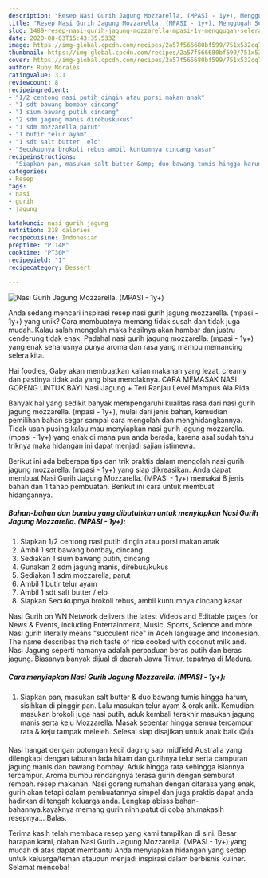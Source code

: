 ```yaml
---
description: "Resep Nasi Gurih Jagung Mozzarella. (MPASI - 1y+), Menggugah Selera"
title: "Resep Nasi Gurih Jagung Mozzarella. (MPASI - 1y+), Menggugah Selera"
slug: 1489-resep-nasi-gurih-jagung-mozzarella-mpasi-1y-menggugah-selera
date: 2020-08-03T15:43:35.533Z
image: https://img-global.cpcdn.com/recipes/2a57f566680bf599/751x532cq70/nasi-gurih-jagung-mozzarella-mpasi-1y-foto-resep-utama.jpg
thumbnail: https://img-global.cpcdn.com/recipes/2a57f566680bf599/751x532cq70/nasi-gurih-jagung-mozzarella-mpasi-1y-foto-resep-utama.jpg
cover: https://img-global.cpcdn.com/recipes/2a57f566680bf599/751x532cq70/nasi-gurih-jagung-mozzarella-mpasi-1y-foto-resep-utama.jpg
author: Ruby Morales
ratingvalue: 3.1
reviewcount: 8
recipeingredient:
- "1/2 centong nasi putih dingin atau porsi makan anak"
- "1 sdt bawang bombay cincang"
- "1 sium bawang putih cincang"
- "2 sdm jagung manis direbuskukus"
- "1 sdm mozzarella parut"
- "1 butir telur ayam"
- "1 sdt salt butter  elo"
- "Secukupnya brokoli rebus ambil kuntumnya cincang kasar"
recipeinstructions:
- "Siapkan pan, masukan salt butter &amp; duo bawang tumis hingga harum, sisihkan di pinggir pan. Lalu masukan telur ayam &amp; orak arik. Kemudian masukan brokoli juga nasi putih, aduk kembali terakhir masukan jagung manis serta keju Mozzarella. Masak sebentar hingga semua tercampur rata &amp; keju tampak meleleh. Selesai siap disajikan untuk anak baik 😋👍"
categories:
- Resep
tags:
- nasi
- gurih
- jagung

katakunci: nasi gurih jagung 
nutrition: 218 calories
recipecuisine: Indonesian
preptime: "PT14M"
cooktime: "PT30M"
recipeyield: "1"
recipecategory: Dessert

---
```



![Nasi Gurih Jagung Mozzarella. (MPASI - 1y+)](https://img-global.cpcdn.com/recipes/2a57f566680bf599/751x532cq70/nasi-gurih-jagung-mozzarella-mpasi-1y-foto-resep-utama.jpg)

Anda sedang mencari inspirasi resep nasi gurih jagung mozzarella. (mpasi - 1y+) yang unik? Cara membuatnya memang tidak susah dan tidak juga mudah. Kalau salah mengolah maka hasilnya akan hambar dan justru cenderung tidak enak. Padahal nasi gurih jagung mozzarella. (mpasi - 1y+) yang enak seharusnya punya aroma dan rasa yang mampu memancing selera kita.

Hai foodies, Gaby akan membuatkan kalian makanan yang lezat, creamy dan pastinya tidak ada yang bisa menolaknya. CARA MEMASAK NASI GORENG UNTUK BAYI Nasi Jagung + Teri Ranjau Level Mampus Ala Rida.

Banyak hal yang sedikit banyak mempengaruhi kualitas rasa dari nasi gurih jagung mozzarella. (mpasi - 1y+), mulai dari jenis bahan, kemudian pemilihan bahan segar sampai cara mengolah dan menghidangkannya. Tidak usah pusing kalau mau menyiapkan nasi gurih jagung mozzarella. (mpasi - 1y+) yang enak di mana pun anda berada, karena asal sudah tahu triknya maka hidangan ini dapat menjadi sajian istimewa.


Berikut ini ada beberapa tips dan trik praktis dalam mengolah nasi gurih jagung mozzarella. (mpasi - 1y+) yang siap dikreasikan. Anda dapat membuat Nasi Gurih Jagung Mozzarella. (MPASI - 1y+) memakai 8 jenis bahan dan 1 tahap pembuatan. Berikut ini cara untuk membuat hidangannya.

<!--inarticleads1-->

##### Bahan-bahan dan bumbu yang dibutuhkan untuk menyiapkan Nasi Gurih Jagung Mozzarella. (MPASI - 1y+):

1. Siapkan 1/2 centong nasi putih dingin atau porsi makan anak
1. Ambil 1 sdt bawang bombay, cincang
1. Sediakan 1 sium bawang putih, cincang
1. Gunakan 2 sdm jagung manis, direbus/kukus
1. Sediakan 1 sdm mozzarella, parut
1. Ambil 1 butir telur ayam
1. Ambil 1 sdt salt butter / elo
1. Siapkan Secukupnya brokoli rebus, ambil kuntumnya cincang kasar


Nasi Gurih on WN Network delivers the latest Videos and Editable pages for News &amp; Events, including Entertainment, Music, Sports, Science and more Nasi gurih literally means &#34;succulent rice&#34; in Aceh language and Indonesian. The name describes the rich taste of rice cooked with coconut milk and. Nasi Jagung seperti namanya adalah perpaduan beras putih dan beras jagung. Biasanya banyak dijual di daerah Jawa Timur, tepatnya di Madura. 

<!--inarticleads2-->

##### Cara menyiapkan Nasi Gurih Jagung Mozzarella. (MPASI - 1y+):

1. Siapkan pan, masukan salt butter &amp; duo bawang tumis hingga harum, sisihkan di pinggir pan. Lalu masukan telur ayam &amp; orak arik. Kemudian masukan brokoli juga nasi putih, aduk kembali terakhir masukan jagung manis serta keju Mozzarella. Masak sebentar hingga semua tercampur rata &amp; keju tampak meleleh. Selesai siap disajikan untuk anak baik 😋👍


Nasi hangat dengan potongan kecil daging sapi midfield Australia yang dilengkapi dengan taburan lada hitam dan gurihnya telur serta campuran jagung manis dan bawang bombay. Aduk hingga rata sehingga isiannya tercampur. Aroma bumbu rendangnya terasa gurih dengan semburat rempah. resep makanan. Nasi goreng rumahan dengan citarasa yang enak, gurih akan tetapi dalam pembuatannya simpel dan juga praktis dapat anda hadirkan di tengah keluarga anda. Lengkap abisss bahan-bahannya.kayaknya memang gurih nihh.patut di coba ah.makasih resepnya… Balas. 

Terima kasih telah membaca resep yang kami tampilkan di sini. Besar harapan kami, olahan Nasi Gurih Jagung Mozzarella. (MPASI - 1y+) yang mudah di atas dapat membantu Anda menyiapkan hidangan yang sedap untuk keluarga/teman ataupun menjadi inspirasi dalam berbisnis kuliner. Selamat mencoba!
